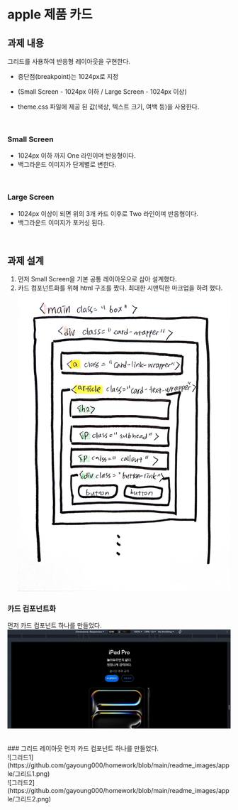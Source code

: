 # apple 제품 카드

## 과제 내용
그리드를 사용하여 반응형 레이아웃을 구현한다. <br>
* 중단점(breakpoint)는 1024px로 지정 <br>
 - (Small Screen - 1024px 이하 / Large Screen - 1024px 이상)<br>

* theme.css 파일에 제공 된 값(색상, 텍스트 크기, 여백 등)을 사용한다.
<br>

### Small Screen <br>
* 1024px 이하 까지 One 라인이며 반응형이다.<br>
* 백그라운드 이미지가 단계별로 변한다.<br>
<br>

### Large Screen<br>
* 1024px 이상이 되면 위의 3개 카드 이후로 Two 라인이며 반응형이다. <br>
* 백그라운드 이미지가 포커싱 된다.<br>
<br>

## 과제 설계
1. 먼저 Small Screen을 기본 공통 레이아웃으로 삼아 설계했다.
2. 카드 컴포넌트화를 위해 html 구조를 짰다. 최대한 시맨틱한 마크업을 하려 했다.<br>
![HTML 구조](https://github.com/gayoung000/homework/blob/main/readme_images/apple/html구조.jpeg)

### 카드 컴포넌트화
먼저 카드 컴포넌트 하나를 만들었다.<br>
![카드 컴포넌트](https://github.com/gayoung000/homework/blob/main/readme_images/apple/card_component.gif)

<br>
### 그리드 레이아웃
먼저 카드 컴포넌트 하나를 만들었다.<br>
![그리드1](https://github.com/gayoung000/homework/blob/main/readme_images/apple/그리드1.png) 
<br>
![그리드2](https://github.com/gayoung000/homework/blob/main/readme_images/apple/그리드2.png)
